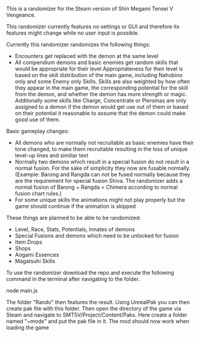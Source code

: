 This is a randomizer for the Steam version of Shin Megami Tensei V Vengeance.

This randomizer currently features no settings or GUI and therefore its features might change while no user input is possible.

Currently this randomizer randomizes the following things:
- Encounters get replaced with the demon at the same level
- All compendium demons and basic enemies get random skills that would be appropriate for their level
  Appropriateness for their level is based on the skill distribution of the main game, including Nahobino only and some Enemy only Skills.
  Skills are also weighted by how often they appear in the main game, the corresponding potential for the skill from the demon, and whether the demon has more strength or magic.
  Additonally some skills like Charge, Concentrate or Pleromas are only assigned to a demon if the demon would get use out of them or based on their potential it reasonable to assume that the demon could make good use of them.

Basic gameplay changes:
- All demons who are normally not recruitable as basic enemies have their tone changed, to make them recruitable resulting in the loss of unique level-up lines and similiar text
- Normally two demons which result in a special fusion do not result in a normal fusion. For the sake of simplicity they now are fusable normally.
  (Example: Barong and Rangda can not be fused normally because they are the requirement for special fusion Shiva. The randomizer adds a normal fusion of Barong + Rangda = Chimera according to normal fusion chart rules.)
- For some unique skills the animations might not play properly but the game should continue if the animation is skipped

These things are planned to be able to be randomized:
- Level, Race, Stats, Potentials, Innates of demons
- Special Fusions and demons which need to be unlocked for fusion
- Item Drops
- Shops
- Aogami Essences
- Magatsuhi Skills


To use the randomizer download the repo and execute the following command in the terminal after navigating to the folder.

node main.js

The folder "Rando" then features the result. Using UnrealPak you can then create pak file with this folder.
Then open the directory of the game via Steam and navigate to SMT5V/Project/Content/Paks.
Here create a folder named "~mods" and put the pak file in it.
The mod should now work when loading the game
